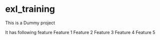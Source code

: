 # exl_training

This is a Dummy project

It has following feature
Feature 1
Feature 2
Feature 3
Feature 4
Feature 5


